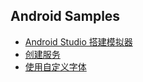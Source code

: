 ﻿## Android Samples

* [Android Studio 搭建模拟器](Android_Studio_Use_HAXM_Run_App.md)
* [创建服务](CreateService)
* [使用自定义字体](UseCustomFont)

